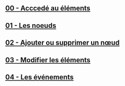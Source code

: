 ## [00 - Acccedé au éléments](https://github.com/owalid/javascipt_bootcamp/tree/main/07_DOM/00)

## [01 - Les noeuds](https://github.com/owalid/javascipt_bootcamp/tree/main/07_DOM/01)

## [02 - Ajouter ou supprimer un nœud](https://github.com/owalid/javascipt_bootcamp/tree/main/07_DOM/02)

## [03 - Modifier les éléments](https://github.com/owalid/javascipt_bootcamp/tree/main/07_DOM/03)

## [04 - Les événements](https://github.com/owalid/javascipt_bootcamp/tree/main/07_DOM/04)